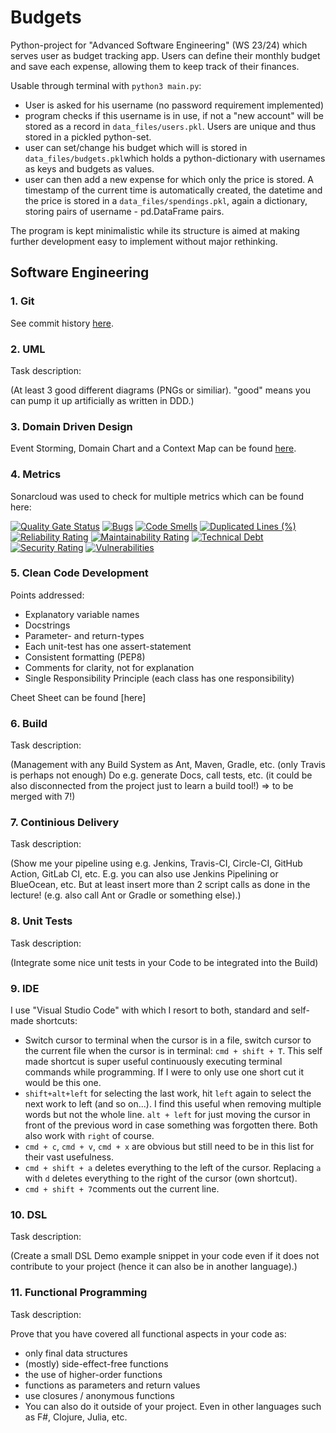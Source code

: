 # Budgets
Python-project for "Advanced Software Engineering" (WS 23/24) which serves user as budget tracking app. Users can define their monthly budget and save each expense, allowing them to keep track of their finances.

Usable through terminal with `python3 main.py`:
- User is asked for his username (no password requirement implemented)
- program checks if this username is in use, if not a "new account" will be stored as a record in `data_files/users.pkl`. Users are unique and thus stored in a pickled python-set.
- user can set/change his budget which will is stored in `data_files/budgets.pkl`which holds a python-dictionary with usernames as keys and budgets as values.
- user can then add a new expense for which only the price is stored. A timestamp of the current time is automatically created, the datetime and the price is stored in a `data_files/spendings.pkl`, again a dictionary, storing pairs of username - pd.DataFrame pairs.
 
The program is kept minimalistic while its structure is aimed at making further development easy to implement without major rethinking.

## Software Engineering
### 1. Git
See commit history [here](https://github.com/pwckr/budgets/commits/main/).

### 2. UML
Task description:

(At least 3 good different diagrams (PNGs or similiar). "good" means you can pump it up artificially as written in DDD.)
### 3. Domain Driven Design
Event Storming, Domain Chart and a Context Map can be found [here](https://github.com/pwckr/budgets/tree/main/DDD).

### 4. Metrics
Sonarcloud was used to check for multiple metrics which can be found here:

[![Quality Gate Status](https://sonarcloud.io/api/project_badges/measure?project=pwckr_budgets&metric=alert_status)](https://sonarcloud.io/summary/new_code?id=pwckr_budgets) [![Bugs](https://sonarcloud.io/api/project_badges/measure?project=pwckr_budgets&metric=bugs)](https://sonarcloud.io/summary/new_code?id=pwckr_budgets) [![Code Smells](https://sonarcloud.io/api/project_badges/measure?project=pwckr_budgets&metric=code_smells)](https://sonarcloud.io/summary/new_code?id=pwckr_budgets) [![Duplicated Lines (%)](https://sonarcloud.io/api/project_badges/measure?project=pwckr_budgets&metric=duplicated_lines_density)](https://sonarcloud.io/summary/new_code?id=pwckr_budgets) [![Reliability Rating](https://sonarcloud.io/api/project_badges/measure?project=pwckr_budgets&metric=reliability_rating)](https://sonarcloud.io/summary/new_code?id=pwckr_budgets) [![Maintainability Rating](https://sonarcloud.io/api/project_badges/measure?project=pwckr_budgets&metric=sqale_rating)](https://sonarcloud.io/summary/new_code?id=pwckr_budgets) [![Technical Debt](https://sonarcloud.io/api/project_badges/measure?project=pwckr_budgets&metric=sqale_index)](https://sonarcloud.io/summary/new_code?id=pwckr_budgets) [![Security Rating](https://sonarcloud.io/api/project_badges/measure?project=pwckr_budgets&metric=security_rating)](https://sonarcloud.io/summary/new_code?id=pwckr_budgets) [![Vulnerabilities](https://sonarcloud.io/api/project_badges/measure?project=pwckr_budgets&metric=vulnerabilities)](https://sonarcloud.io/summary/new_code?id=pwckr_budgets)

### 5. Clean Code Development
Points addressed:
- Explanatory variable names
- Docstrings
- Parameter- and return-types
- Each unit-test has one assert-statement
- Consistent formatting (PEP8)
- Comments for clarity, not for explanation
- Single Responsibility Principle (each class has one responsibility)

Cheet Sheet can be found [here]
### 6. Build
Task description:

(Management with any Build System as Ant, Maven, Gradle, etc. (only Travis is perhaps not enough) Do e.g. generate Docs, call tests, etc. (it could be also disconnected from the project just to learn a build tool!) => to be merged with 7!)
### 7. Continious Delivery
Task description:

(Show me your pipeline using e.g. Jenkins, Travis-CI, Circle-CI, GitHub Action, GitLab CI, etc. E.g. you can also use Jenkins Pipelining or BlueOcean, etc. But at least insert more than 2 script calls as done in the lecture! (e.g. also call Ant or Gradle or something else).)
### 8. Unit Tests
Task description:

(Integrate some nice unit tests in your Code to be integrated into the Build)
### 9. IDE

I use "Visual Studio Code" with which I resort to both, standard and  self-made shortcuts:

- Switch cursor to terminal when the cursor is in a file, switch cursor to the current file when the cursor is in terminal: `cmd + shift + T`. This self made shortcut is super useful continuously executing terminal commands while programming. If I were to only use one short cut it would be this one.
- `shift+alt+left` for selecting the last work, hit `left` again to select the next work to left (and so on...). I find this useful when removing multiple words but not the whole line. `alt + left` for just moving the cursor in front of the previous word in case something was forgotten there. Both also work with `right` of course.
- `cmd + c`, `cmd + v`, `cmd + x` are obvious but still need to be in this list for their vast usefulness.
- `cmd + shift + a` deletes everything to the left of the cursor. Replacing `a` with `d` deletes everything to the right of the cursor (own shortcut).
- `cmd + shift + 7`comments out the current line.

### 10. DSL
Task description:

(Create a small DSL Demo example snippet in your code even if it does not contribute to your project (hence it can also be in another language).)
### 11. Functional Programming
Task description:

Prove that you have covered all functional aspects in your code as:
- only final data structures
- (mostly) side-effect-free functions
- the use of higher-order functions
- functions as parameters and return values
- use closures / anonymous functions
- You can also do it outside of your project. Even in other languages such as F#, Clojure, Julia, etc. 